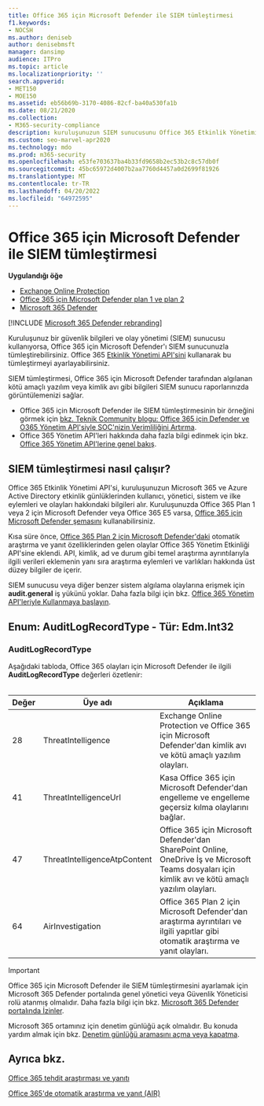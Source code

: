 ```yaml
---
title: Office 365 için Microsoft Defender ile SIEM tümleştirmesi
f1.keywords:
- NOCSH
ms.author: deniseb
author: denisebmsft
manager: dansimp
audience: ITPro
ms.topic: article
ms.localizationpriority: ''
search.appverid:
- MET150
- MOE150
ms.assetid: eb56b69b-3170-4086-82cf-ba40a530fa1b
ms.date: 08/21/2020
ms.collection:
- M365-security-compliance
description: kuruluşunuzun SIEM sunucusunu Office 365 Etkinlik Yönetimi API'sindeki Office 365 ve ilgili tehdit olayları için Microsoft Defender ile tümleştirin.
ms.custom: seo-marvel-apr2020
ms.technology: mdo
ms.prod: m365-security
ms.openlocfilehash: e53fe703637ba4b33fd9658b2ec53b2c8c57db0f
ms.sourcegitcommit: 45bc65972d4007b2aa7760d4457a0d2699f81926
ms.translationtype: MT
ms.contentlocale: tr-TR
ms.lasthandoff: 04/20/2022
ms.locfileid: "64972595"
---
```

# <a name="siem-integration-with-microsoft-defender-for-office-365"></a>Office 365 için Microsoft Defender ile SIEM tümleştirmesi

**Uygulandığı öğe**
- [Exchange Online Protection](exchange-online-protection-overview.md)
- [Office 365 için Microsoft Defender plan 1 ve plan 2](defender-for-office-365.md)
- [Microsoft 365 Defender](../defender/microsoft-365-defender.md)

[!INCLUDE [Microsoft 365 Defender rebranding](../includes/microsoft-defender-for-office.md)]

Kuruluşunuz bir güvenlik bilgileri ve olay yönetimi (SIEM) sunucusu kullanıyorsa, Office 365 için Microsoft Defender'ı SIEM sunucunuzla tümleştirebilirsiniz. Office 365 [Etkinlik Yönetimi API'sini](/office/office-365-management-api/office-365-management-activity-api-reference) kullanarak bu tümleştirmeyi ayarlayabilirsiniz.

SIEM tümleştirmesi, Office 365 için Microsoft Defender tarafından algılanan kötü amaçlı yazılım veya kimlik avı gibi bilgileri SIEM sunucu raporlarınızda görüntülemenizi sağlar.

- Office 365 için Microsoft Defender ile SIEM tümleştirmesinin bir örneğini görmek için [bkz. Teknik Community blogu: Office 365 için Defender ve O365 Yönetim API'siyle SOC'nizin Verimliliğini Artırma](https://techcommunity.microsoft.com/t5/microsoft-security-and/improve-the-effectiveness-of-your-soc-with-office-365-atp-and/ba-p/1525185).
- Office 365 Yönetim API'leri hakkında daha fazla bilgi edinmek için bkz. [Office 365 Yönetim API'lerine genel bakış](/office/office-365-management-api/office-365-management-apis-overview).

## <a name="how-siem-integration-works"></a>SIEM tümleştirmesi nasıl çalışır?

Office 365 Etkinlik Yönetimi API'si, kuruluşunuzun Microsoft 365 ve Azure Active Directory etkinlik günlüklerinden kullanıcı, yönetici, sistem ve ilke eylemleri ve olayları hakkındaki bilgileri alır. Kuruluşunuzda Office 365 Plan 1 veya 2 için Microsoft Defender veya Office 365 E5 varsa, [Office 365 için Microsoft Defender şemasını](/office/office-365-management-api/office-365-management-activity-api-schema#office-365-advanced-threat-protection-and-threat-investigation-and-response-schema) kullanabilirsiniz.

Kısa süre önce, [Office 365 Plan 2 için Microsoft Defender'daki](defender-for-office-365.md#microsoft-defender-for-office-365-plan-1-and-plan-2) otomatik araştırma ve yanıt özelliklerinden gelen olaylar Office 365 Yönetim Etkinliği API'sine eklendi. API, kimlik, ad ve durum gibi temel araştırma ayrıntılarıyla ilgili verileri eklemenin yanı sıra araştırma eylemleri ve varlıkları hakkında üst düzey bilgiler de içerir.

SIEM sunucusu veya diğer benzer sistem algılama olaylarına erişmek için **audit.general** iş yükünü yoklar. Daha fazla bilgi için bkz. [Office 365 Yönetim API'leriyle Kullanmaya başlayın](/office/office-365-management-api/get-started-with-office-365-management-apis).

## <a name="enum-auditlogrecordtype---type-edmint32"></a>Enum: AuditLogRecordType - Tür: Edm.Int32

### <a name="auditlogrecordtype"></a>AuditLogRecordType

Aşağıdaki tabloda, Office 365 olayları için Microsoft Defender ile ilgili **AuditLogRecordType** değerleri özetlenir:<br/><br/>

| Değer | Üye adı | Açıklama |
|---|---|---|
| 28| ThreatIntelligence | Exchange Online Protection ve Office 365 için Microsoft Defender'dan kimlik avı ve kötü amaçlı yazılım olayları. |
| 41| ThreatIntelligenceUrl | Kasa Office 365 için Microsoft Defender'dan engelleme ve engelleme geçersiz kılma olaylarını bağlar. |
| 47| ThreatIntelligenceAtpContent | Office 365 için Microsoft Defender'dan SharePoint Online, OneDrive İş ve Microsoft Teams dosyaları için kimlik avı ve kötü amaçlı yazılım olayları. |
| 64| AirInvestigation | Office 365 Plan 2 için Microsoft Defender'dan araştırma ayrıntıları ve ilgili yapıtlar gibi otomatik araştırma ve yanıt olayları. |

> [!IMPORTANT]
> Office 365 için Microsoft Defender ile SIEM tümleştirmesini ayarlamak için Microsoft 365 Defender portalında genel yönetici veya Güvenlik Yöneticisi rolü atanmış olmalıdır. Daha fazla bilgi için bkz. [Microsoft 365 Defender portalında İzinler](permissions-microsoft-365-security-center.md).
>
> Microsoft 365 ortamınız için denetim günlüğü açık olmalıdır. Bu konuda yardım almak için bkz. [Denetim günlüğü aramasını açma veya kapatma](../../compliance/turn-audit-log-search-on-or-off.md).

## <a name="see-also"></a>Ayrıca bkz.

[Office 365 tehdit araştırması ve yanıtı](office-365-ti.md)

[Office 365'de otomatik araştırma ve yanıt (AIR)](automated-investigation-response-office.md)